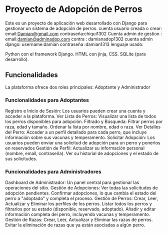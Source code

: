 # Proyecto de Adopción de Perros

Este es un proyecto de aplicación web desarrollado con Django para gestionar un sistema de adopción de perros.
cuenta usuario creada o crear: 
            email:Damian@gmail.com
            contraseña:chiqui1302
Cuenta admin de gestion :
        email:damian@adminadop.com
        contra : damianadop1302
cuenta admin django: 
            username:damian
            contraseña :damian1313
lenguaje usado:

Python con el framework Django.
HTML con jinja, CSS.
SQLite (para desarrollo).

## Funcionalidades

La plataforma ofrece dos roles principales: Adoptante y Administrador

### Funcionalidades para Adoptantes

   Registro e Inicio de Sesión: Los usuarios pueden crear una cuenta y acceder a la plataforma.
   Ver Lista de Perros: Visualizar una lista de todos los perros disponibles para adopción.
   Filtrado y Búsqueda:
       Filtrar perros por raza, edad y tamaño.
       Ordenar la lista por nombre, edad o raza.
   Ver Detalles del Perro: Acceder a un perfil detallado para cada perro, que incluye información sobre sus vacunas y temperamento.
	Solicitar Adopción: Los usuarios pueden enviar una solicitud de adopción para un perro y ponerlos en reservados
   Gestión de Perfil:
       Actualizar su información personal (nombre, email, contraseña).
       Ver su historial de adopciones y el estado de sus solicitudes.

### Funcionalidades para Administradores
   Dashboard de Administrador: Un panel central para gestionar las operaciones del sitio.
   Gestión de Adopciones:
       Ver todas las solicitudes de adopción pendientes.
       Confirmar adopciones, lo que cambia el estado del perro a "adoptado" y completa el proceso.
   Gestión de Perros:
       Crear, Leer, Actualizar y Eliminar los perfiles de los perros.
       Listar todos los perros y filtrarlos por su estado (disponible, reservado, adoptado).
       Añadir y editar información completa del perro, incluyendo vacunas y temperamento.
   Gestión de Razas:
        Crear, Leer, Actualizar y Eliminar  las razas de perros.
       Evitar la eliminación de razas que ya están asociadas a algún perro. 